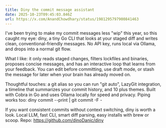 ```yaml
---
title: Diny the commit message assistant
date: 2025-10-23T09:45:03.846Z
url: https://x.com/AnandChowdhary/status/1981295797900841463
---
```


I've been trying to make my commit messages less "wip" this year, so this caught my eye: diny, a tiny Go CLI that looks at your staged diff and writes clean, conventional-friendly messages. No API key, runs local via Ollama, and drops into a normal git flow.  
  
What I like: it only reads staged changes, filters lockfiles and binaries, proposes concise messages, and has an interactive loop that learns from your feedback. You can edit before committing, use draft mode, or stash the message for later when your brain has already moved on.  
  
Thoughtful touches: a git alias so you can run "git auto", LazyGit integration, a timeline that summarizes your commit history, and 10 plus themes. Built with Cobra in Go and uses Ollama locally for speed and privacy. Piping works too: diny commit --print | git commit -F -  
  
If you want consistent commits without context switching, diny is worth a look. Local LLM, fast CLI, smart diff parsing, easy installs with brew or scoop. Repo: <https://github.com/dinoDanic/diny>
